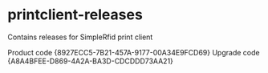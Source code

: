 # printclient-releases
Contains releases for SimpleRfid print client

Product code {8927ECC5-7B21-457A-9177-00A34E9FCD69}
Upgrade code {A8A4BFEE-D869-4A2A-BA3D-CDCDDD73AA21}
